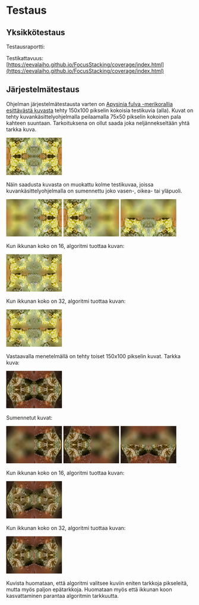 # Testaus

## Yksikkötestaus

Testausraportti: 

Testikattavuus: [https://eevalaiho.github.io/FocusStacking/coverage/index.html](https://eevalaiho.github.io/FocusStacking/coverage/index.html)


## Järjestelmätestaus

Ohjelman järjestelmätestausta varten on [Apysinia fulva -merikorallia esittävästä kuvasta](https://free-images.com/display/aplysina_fulva_png.html) tehty 150x100 pikselin kokoisia testikuvia (alla). Kuvat on tehty kuvankäsittelyohjelmalla peilaamalla 75x50 pikselin kokoinen pala kahteen suuntaan. Tarkoituksena on ollut saada joka neljännekseltään yhtä tarkka kuva. 

![Tarkka](../application/src/main/resources/150x100-koralli-mirrored-sharp.png "Tarkka")

Näin saadusta kuvasta on muokattu kolme testikuvaa, joissa kuvankäsittelyohjelmalla on sumennettu joko vasen-, oikea- tai yläpuoli. 

![Vasemmalta blurri](../application/src/main/resources/150x100-koralli-mirrored-left-blur.png "Vasemmalta blurri")
![Oikealta blurri](../application/src/main/resources/150x100-koralli-mirrored-right-blur.png "Oikealta blurri")
![Ylhäältä blurri](../application/src/main/resources/150x100-koralli-mirrored-top-blur.png "Ylhäältä blurri")

Kun ikkunan koko on 16, algoritmi tuottaa kuvan:

![Output, window size 16](../application/src/main/resources/150x100-koralli-output-16.png "Output, window size 16")

Kun ikkunan koko on 32, algoritmi tuottaa kuvan:

![Output, window size 32](../application/src/main/resources/150x100-koralli-output-32.png "Output, window size 32")

Vastaavalla menetelmällä on tehty toiset 150x100 pikselin kuvat. Tarkka kuva:

![Tarkka](../application/src/main/resources/150x100-koralli2-mirrored-sharp.png "Tarkka")

Sumennetut kuvat:

![Vasemmalta blurri](../application/src/main/resources/150x100-koralli2-mirrored-left-blur.png "Vasemmalta blurri")
![Oikealta blurri](../application/src/main/resources/150x100-koralli2-mirrored-right-blur.png "Oikealta blurri")
![Ylhäältä blurri](../application/src/main/resources/150x100-koralli2-mirrored-top-blur.png "Ylhäältä blurri")

Kun ikkunan koko on 16, algoritmi tuottaa kuvan:

![Output, window size 16](../application/src/main/resources/150x100-koralli2-output-16.png "Output, window size 16")

Kun ikkunan koko on 32, algoritmi tuottaa kuvan:

![Output, window size 32](../application/src/main/resources/150x100-koralli2-output-32.png "Output, window size 32")


Kuvista huomataan, että algoritmi valitsee kuviin eniten tarkkoja pikseleitä, mutta myös paljon epätarkkoja. Huomataan myös että ikkunan koon kasvattaminen parantaa algoritmin tarkkuutta.

